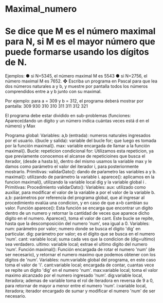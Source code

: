 # Maximal_numero
# Se dice que M es el número maximal para N, si M es el mayor número que puede formarse usando los dígitos de N.
Ejemplos:
    ● si N=5345, el número maximal M es 5543
    ● si N=2756, el número maximal M es 7652.
❖ Escriba un programa en Pascal para que lea dos números naturales a y b, y muestre por pantalla todos los números comprendidos entre a y b junto con su maximal.

Por ejemplo: para a = 309 y b = 312, el programa deberá mostrar por pantalla:
    309  930
    310  310
    311  311
    312  321

El programa debe estar dividido en sub-problemas (funciones: Aparece(dando un dígito y un número indica cuántas veces está d en el número) y Max

Programa global:
    Variables:
        a,b (entrada): numeros naturales ingresados por el usuario.
        i(bucle y salida): variable del bucle for; que luego es tomada por la función maximal().
        max: variable encargada de llamar a la función maximal().
    Bucle:
        repeticion condicional for: Utilizamos esta repeticion, ya que previamente conocemos el alcanse de repeticioines que busca el iterador, (desde a hasta b), dentro del mismo usamos la variable max y le damos como parámetro el valor del iterador i, para posteriormente mostrarlo.
    Primitivas:
        validarDato(): dando de paŕametro las variables a y b.
        maximal(): utilizando de parámetro la variable i.
        aparece(): aplicamos en la funcion maximal(), utilizando la variable local dig y la variable global i . 
Primitivas:
    Procedimiento validarDato():
        Variables:
            aux: utilizado como auxiliar, para modificar el valor de la variable a por el valor de la variable b.
            a,b: parámetros por referencia del programa global, que al ingresar al procedimiento evalúa una condicion, y en caso de que a>b cambian su valor.
    Función aparece(): Esta función se encarga que encontrar un digito dentro de un numero y retornar la cantidad de veces que aparece dicho digito en el numero. Aparece(), toma el valor de cant. Este bucle se repite, hasta que la descomposición del numero 'num', sea igual a 0.
        Variables:
        num: parámetro por valor; numero donde se busca el digito 'dig' en particular.
        dig: parámetro por valor; es el dígito que se busca en el numero 'num'.
        cant: variable local; suma cada ves que la condicion de (dig=ultimo) sea verdadero.
        ultimo: variable local; extrae el ultimo digito del numero 'num'.
    Función maximal(): Función encargada de rotar el numero 'num' (de ser necesario), y retornar el numero maximo que podemos obtener con los dígitos de 'num'.
        Variables:
        num:variable global del programa, en este caso toma el valor de 'i'.
        cant:variable local; encargada de contar, cuantas vece se repite un digito 'dig' en el numero 'num'.
        max:variable local; toma el valor maximo alcanzado por el numero ingresado 'num'.
        dig:variable local, iteradora; ademas de variable toma el rol de iteradora en reversa de 9 a 0, para retornar de mayor a menor entre el numero 'num'.
        i:variable local, iteradora; iterador encargado de sumar y modificar el numero 'num' de ser necesario.
        
